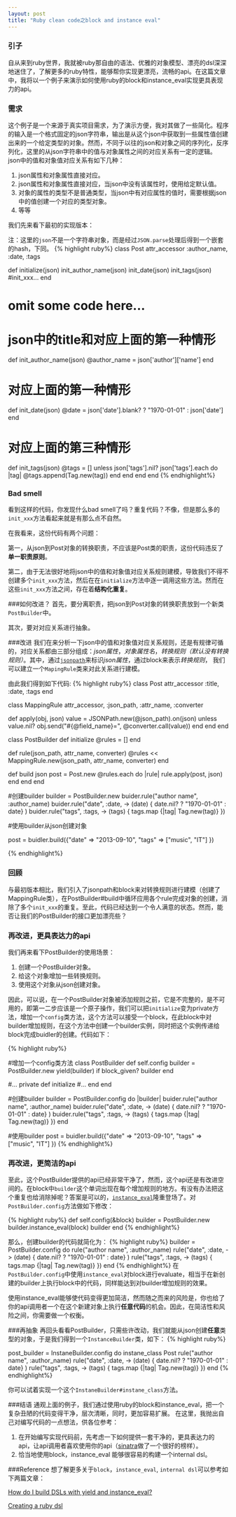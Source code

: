 ```yaml
---
layout: post
title: "Ruby clean code之block and instance eval"
---
```

### 引子
自从来到ruby世界，我就被ruby那自由的语法、优雅的对象模型、漂亮的dsl深深地迷住了，了解更多的ruby特性，能够帮你实现更漂亮，流畅的api。在这篇文章中，我将以一个例子来演示如何使用ruby的block和instance_eval实现更具表现力的api。

### 需求
这个例子是一个来源于真实项目需求，为了演示方便，我对其做了一些简化。程序的输入是一个格式固定的json字符串，输出是从这个json中获取到一些属性值创建出来的一个给定类型的对象。然而，不同于以往的json和对象之间的序列化，反序列化，这里的从json字符串中的值与对象属性之间的对应关系有一定的逻辑。
json中的值和对象值对应关系有如下几种：

1. json属性和对象属性直接对应。
2. json属性和对象属性直接对应，当json中没有该属性时，使用给定默认值。
3. 对象的属性的类型不是普通类型，当json中有对应属性的值时，需要根据json中的值创建一个对应的类型对象。	
4. 等等

我们先来看下最初的实现版本：

注：这里的`json`不是一个字符串对象，而是经过`JSON.parse`处理后得到一个嵌套的hash，下同。
{% highlight ruby%}
class Post
  attr_accessor :author_name, :date, :tags

  def initialize(json)
    init_author_name(json)
    init_date(json)
    init_tags(json)
    #init_xxx...
  end
  
  # omit some code here...
  
  # json中的title和对应上面的第一种情形
  def init_author_name(json)
    @author_name = json['author']['name']
  end

  # 对应上面的第一种情形
  def init_date(json)
    @date = json['date'].blank? ? "1970-01-01" : json['date']
  end

  # 对应上面的第三种情形
  def init_tags(json)
    @tags = []
    unless json['tags'].nil?
      json['tags'].each do |tag|
        @tags.append(Tag.new(tag))
      end
    end
  end
end
{% endhighlight%}

### Bad smell
看到这样的代码，你发现什么bad smell了吗？重复代码？不像，但是那么多的`init_xxx`方法看起来就是有那么点不自然。

在我看来，这份代码有两个问题：

第一，从json到Post对象的转换职责，不应该是Post类的职责，这份代码违反了**单一职责原则**。

第二，由于无法很好地将json中的值和对象值对应关系规则建模，导致我们不得不创建多个`init_xxx`方法，然后在在`initialize`方法中逐一调用这些方法。然而在这些`init_xxx`方法之间，存在着**结构化重复**。

###如何改进？
首先，要分离职责，把json到Post对象的转换职责放到一个新类`PostBuilder`中。

其次，要对对应关系进行抽象。

###改进
我们在来分析一下json中的值和对象值对应关系规则，还是有规律可循的，对应关系都由三部分组成：*json属性*，*对象属性名*，*转换规则（默认没有转换规则）*。其中，通过[`jsonpath`](http://goessner.net/articles/JsonPath/)来标识*json属性*，通过block来表示*转换规则*， 我们可以建立一个`MapingRule`类来对此关系进行建模。


由此我们得到如下代码:
{% highlight ruby%}
class Post
  attr_accessor :title, :date, :tags
end

class MappingRule
  attr_accessor, :json_path, :attr_name, :converter

  def apply(obj, json)
    value = JSONPath.new(@json_path).on(json)
    unless value.nil?
      obj.send("#{@field_name}=", @converter.call(value))
    end
  end
end

class PostBuilder
  def initialize
    @rules = []
  end
  
  def rule(json_path, attr_name, converter)
    @rules << MappingRule.new(json_path, attr_name, converter)
  end
  
  def build json
      post = Post.new
      @rules.each do |rule|
      	rule.apply(post, json)
      end
  end
end

#创建builder
builder = PostBuilder.new
buider.rule("author name", :author_name)
buider.rule("date", :date, -> (date) { date.nil? ? "1970-01-01" : date} )
buider.rule("tags", :tags, -> (tags) { tags.map {|tag| Tag.new(tag)} })

#使用builder从json创建对象

post = buidler.build({"date" => "2013-09-10", "tags" => ["music", "IT"] })

{% endhighlight%}

### 回顾
与最初版本相比，我们引入了jsonpath和block来对转换规则进行建模（创建了MappingRule类），在PostBuilder#build中循环应用各个rule完成对象的创建，消除了多个`init_xxx`的重复。至此，代码已经达到一个令人满意的状态。然而，能否让我们的PostBuilder的接口更加漂亮些？

### 再改进，更具表达力的api
我们再来看下PostBuilder的使用场景：

1. 创建一个PostBuilder对象。
2. 给这个对象增加一些转换规则。
3. 使用这个对象从json创建对象。

因此，可以说，在一个PostBuilder对象被添加规则之前，它是不完整的，是不可用的，即第一二步应该是一个原子操作，我们可以把`initialize`变为private方法，增加一个`config`类方法，这个方法可以接受一个block，在此block中对builder增加规则，在这个方法中创建一个builder实例，同时把这个实例传递给block完成buidler的创建。代码如下：

{% highlight ruby%}

#增加一个config类方法
class PostBuilder
  def self.config
    builder = PostBuilder.new
	yield(builder) if block_given?
	builder
  end
  
  #...
  private
  def initialize
  #...
  end
end

#创建builder
builder = PostBuilder.config do |builder|
    buider.rule("author name", :author_name)
    buider.rule("date", :date, -> (date) { date.nil? ? "1970-01-01" : date} )
    buider.rule("tags", :tags, -> (tags) { tags.map {|tag| Tag.new(tag)} })
end

#使用builder
post = buidler.build({"date" => "2013-09-10", "tags" => ["music", "IT"] })
{% endhighlight%}


### 再改进，更简洁的api
至此，这个PostBuilder提供的api已经非常干净了，然而，这个api还是有改进空间的。在block中`builder`这个单词出现在每个增加规则的地方。有没有办法把这个重复也给消除掉呢？答案是可以的，[`instance_eval`](http://apidock.com/ruby/Object/instance_eval)隆重登场了。对`PostBuilder.config`方法做如下修改：

{% highlight ruby%}
  def self.config(&block)
    builder = PostBuilder.new
	builder.instance_eval(block)
	builder
  end
{% endhighlight%}

那么，创建builder的代码就简化为：
{% highlight ruby%}
builder = PostBuilder.config do
    rule("author name", :author_name)
    rule("date", :date, -> (date) { date.nil? ? "1970-01-01" : date} )
    rule("tags", :tags, -> (tags) { tags.map {|tag| Tag.new(tag)} })
end
{% endhighlight%}
在`PostBuilder.config`中使用`instance_eval`对block进行evaluate，相当于在新创建的builder上执行block中的代码，同样能达到对builder增加规则的效果。

使用instance_eval能够使代码变得更加简洁，然而随之而来的风险是，你也给了你的api调用者一个在这个新建对象上执行**任意代码**的机会。因此，在简洁性和风险之间，你需要做一个权衡。

###再抽象
再回头看看PostBuilder，只需些许改动，我们就能从json创建**任意**类型的对象，于是我们得到一个`InstanceBuilder`类，如下：
{% highlight ruby%}

post_builder = InstaneBuilder.config do
    instane_class Post
    rule("author name", :author_name)
    rule("date", :date, -> (date) { date.nil? ? "1970-01-01" : date} )
    rule("tags", :tags, -> (tags) { tags.map {|tag| Tag.new(tag)} })
end
{% endhighlight%}

你可以试着实现一个这个`InstaneBuilder#instane_class`方法。

###结语
通观上面的例子，我们通过使用ruby的block和instance_eval，把一个复杂丑陋的代码变得干净，层次清晰，同时，更加容易扩展。
在这里，我抛出自己对编写代码的一点想法，供各位参考：

1. 在开始编写实现代码前，先考虑一下如何提供一套干净的，更具表达力的api，让api调用者喜欢使用你的api（[sinatra](http://sinatrarb.com)做了一个很好的榜样）。
2. 恰当地使用block，instance_eval 能够很容易的构建一个internal dsl。


###Reference
想了解更多关于`block`，`instance_eval`, `internal dsl`可以参考如下两篇文章：

[How do I build DSLs with yield and instance_eval?](http://rubylearning.com/blog/2010/11/30/how-do-i-build-dsls-with-yield-and-instance_eval/)

[Creating a ruby dsl](http://yonkeltron.com/blog/2010/05/13/creating-a-ruby-dsl/)
